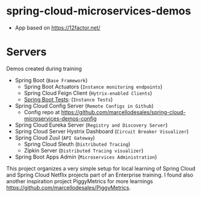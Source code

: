 # spring-cloud-microservices-demos

* App based on https://12factor.net/

# Servers

Demos created during training

* Spring Boot (`Base Framework`)
  * Spring Boot Actuators (`Instance monitoring endpoints`)
  * Spring Cloud Feign Client (`Hytrix-enabled Clients`)
  * [Spring Boot Tests](https://github.com/jwkidd3/boot_test): (`Instance Tests`)
* Spring Cloud Config Server (`Remote Configs in Github`)
  * Config repo at https://github.com/marcellodesales/spring-cloud-microservices-demos-config
* Spring Cloud Eureka Server (`Registry and Discovery Server`)
* Spring Cloud Server Hystrix Dashboard (`Circuit Breaker Visualizer`)
* Spring Cloud Zuul (`API Gateway`)
  * Spring Cloud Sleuth (`Distributed Tracing`)
  * Zipkin Server (`Distributed Tracing visualizer`) 
* Spring Boot Apps Admin (`Microservices Administration`)

This project organizes a very simple setup for local learning of Spring Cloud and Spring Cloud Netflix projects part of an Enterprise training. I found also another inspiration project PiggyMetrics for more learnings https://github.com/marcellodesales/PiggyMetrics.


